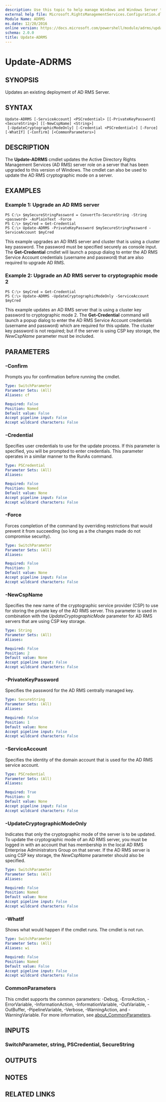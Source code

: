 ```yaml
---
description: Use this topic to help manage Windows and Windows Server technologies with Windows PowerShell.
external help file: Microsoft.RightsManagementServices.Configuration.dll-Help.xml
Module Name: ADRMS
ms.date: 12/20/2016
online version: https://docs.microsoft.com/powershell/module/adrms/update-adrms?view=windowsserver2022-ps&wt.mc_id=ps-gethelp
schema: 2.0.0
title: Update-ADRMS
---
```


# Update-ADRMS

## SYNOPSIS
Updates an existing deployment of AD RMS Server.

## SYNTAX

```
Update-ADRMS [-ServiceAccount] <PSCredential> [[-PrivateKeyPassword] <SecureString>] [[-NewCspName] <String>]
 [-UpdateCryptographicModeOnly] [-Credential <PSCredential>] [-Force] [-WhatIf] [-Confirm] [<CommonParameters>]
```

## DESCRIPTION
The **Update-ADRMS** cmdlet updates the Active Directory Rights Management Services (AD RMS) server role on a server that has been upgraded to this version of Windows.
The cmdlet can also be used to update the AD RMS cryptographic mode on a server.

## EXAMPLES

### Example 1: Upgrade an AD RMS server
```
PS C:\> $mySecureStringPassword = ConvertTo-SecureString -String <password> -AsPlainText -Force
PS C:\> $myCred = Get-Credential
PS C:\> Update-ADRMS -PrivateKeyPassword $mySecureStringPassword -ServiceAccount $myCred
```

This example upgrades an AD RMS server and cluster that is using a cluster key password.
The password must be specified securely as console input.
The **Get-Credential** cmdlet will launch a popup dialog to enter the AD RMS Service Account credentials (username and password) that are also required to upgrade AD RMS.

### Example 2: Upgrade an AD RMS server to cryptographic mode 2
```
PS C:\> $myCred = Get-Credential
PS C:\> Update-ADRMS -UpdateCryptographicModeOnly -ServiceAccount $myCred
```

This example updates an AD RMS server that is using a cluster key password to cryptographic mode 2.
The **Get-Credential** command will launch a popup dialog to enter the AD RMS Service Account credentials (username and password) which are required for this update.
The cluster key password is not required; but if the server is using CSP key storage, the *NewCspName* parameter must be included.

## PARAMETERS

### -Confirm
Prompts you for confirmation before running the cmdlet.

```yaml
Type: SwitchParameter
Parameter Sets: (All)
Aliases: cf

Required: False
Position: Named
Default value: False
Accept pipeline input: False
Accept wildcard characters: False
```

### -Credential
Specifies user credentials to use for the update process.
If this parameter is specified, you will be prompted to enter credentials.
This parameter operates in a similar manner to the RunAs command.

```yaml
Type: PSCredential
Parameter Sets: (All)
Aliases: 

Required: False
Position: Named
Default value: None
Accept pipeline input: False
Accept wildcard characters: False
```

### -Force
Forces completion of the command by overriding restrictions that would prevent it from succeeding (so long as a the changes made do not compromise security).

```yaml
Type: SwitchParameter
Parameter Sets: (All)
Aliases: 

Required: False
Position: 3
Default value: None
Accept pipeline input: False
Accept wildcard characters: False
```

### -NewCspName
Specifies the new name of the cryptographic service provider (CSP) to use for storing the private key of the AD RMS server.
This parameter is used in combination with the *UpdateCryptographicMode* parameter for AD RMS servers that are using CSP key storage.

```yaml
Type: String
Parameter Sets: (All)
Aliases: 

Required: False
Position: 2
Default value: None
Accept pipeline input: False
Accept wildcard characters: False
```

### -PrivateKeyPassword
Specifies the password for the AD RMS centrally managed key.

```yaml
Type: SecureString
Parameter Sets: (All)
Aliases: 

Required: False
Position: 1
Default value: None
Accept pipeline input: False
Accept wildcard characters: False
```

### -ServiceAccount
Specifies the identity of the domain account that is used for the AD RMS service account.

```yaml
Type: PSCredential
Parameter Sets: (All)
Aliases: 

Required: True
Position: 0
Default value: None
Accept pipeline input: False
Accept wildcard characters: False
```

### -UpdateCryptographicModeOnly
Indicates that only the cryptographic mode of the server is to be updated.
To update the cryptographic mode of an AD RMS server, you must be logged in with an account that has membership in the local AD RMS Enterprise Administrators Group on that server.
If the AD RMS server is using CSP key storage, the *NewCspName* parameter should also be specified.

```yaml
Type: SwitchParameter
Parameter Sets: (All)
Aliases: 

Required: False
Position: Named
Default value: None
Accept pipeline input: False
Accept wildcard characters: False
```

### -WhatIf
Shows what would happen if the cmdlet runs.
The cmdlet is not run.

```yaml
Type: SwitchParameter
Parameter Sets: (All)
Aliases: wi

Required: False
Position: Named
Default value: False
Accept pipeline input: False
Accept wildcard characters: False
```

### CommonParameters
This cmdlet supports the common parameters: -Debug, -ErrorAction, -ErrorVariable, -InformationAction, -InformationVariable, -OutVariable, -OutBuffer, -PipelineVariable, -Verbose, -WarningAction, and -WarningVariable. For more information, see [about_CommonParameters](https://go.microsoft.com/fwlink/?LinkID=113216).

## INPUTS

### SwitchParameter, string, PSCredential, SecureString

## OUTPUTS

## NOTES

## RELATED LINKS

